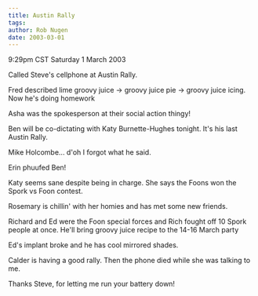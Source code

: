 ```yaml
---
title: Austin Rally
tags: 
author: Rob Nugen
date: 2003-03-01
---
```


<p class=date>9:29pm CST Saturday 1 March 2003</p>

<p>Called Steve's cellphone at Austin Rally.</p>

<p>Fred described lime groovy juice -&gt; groovy juice pie -&gt;
groovy juice icing.  Now he's doing homework</p>

<p>Asha was the spokesperson at their social action thingy!</p>

<p>Ben will be co-dictating with Katy Burnette-Hughes tonight.  It's
his last Austin Rally.</p>

<p>Mike Holcombe... d'oh I forgot what he said.</p>

<p>Erin phuufed Ben!</p>

<p>Katy seems sane despite being in charge.  She says the Foons won
the Spork vs Foon contest.</p>

<p>Rosemary is chillin' with her homies and has met some new
friends.</p>

<p>Richard and Ed were the Foon special forces and Rich fought off 10
Spork people at once.  He'll bring groovy juice recipe to the 14-16
March party</p>

<p>Ed's implant broke and he has cool mirrored shades.</p>

<p>Calder is having a good rally.  Then the phone died while she was
talking to me.</p>

<p>Thanks Steve, for letting me run your battery down!</p>
